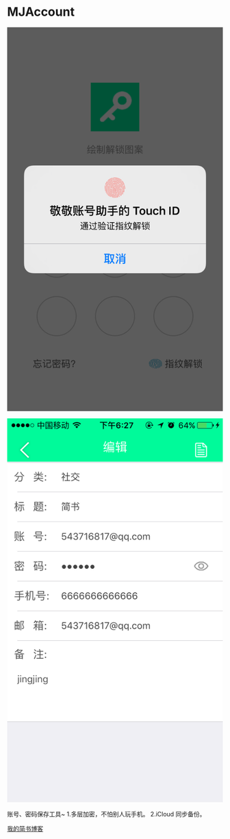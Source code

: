# MJAccount


![images](https://github.com/JingJing-Lin/MJAccount/blob/master/password.jpg)

![images](https://github.com/JingJing-Lin/MJAccount/blob/master/detail.jpg)

账号、密码保存工具~
1.多层加密，不怕别人玩手机。
2.iCloud 同步备份。

[我的简书博客](http://www.jianshu.com/u/2a2051ad6a5d)
